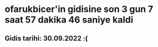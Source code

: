 # ofarukbicer'in gidisine son 3 gun 7 saat 57 dakika 46 saniye kaldi

## Gidis tarihi: 30.09.2022 :(